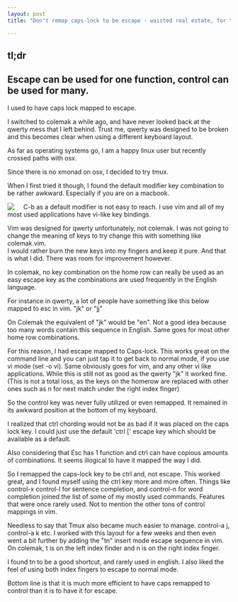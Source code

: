 ```yaml
---
layout: post
title: "Don't remap caps-lock to be escape - waisted real estate, for the fussy keyboard connoisseurs"

---
```



tl;dr
------
Escape can be used for one function, control can be used for many.
-------------------------------------------------------------------

I used to have caps lock mapped to escape.  

I switched to colemak a while ago, and have never looked back at the qwerty mess that I left behind.  Trust me, qwerty was designed to be broken and
this becomes clear when using a different keyboard layout.

As far as operating systems go, I am a happy linux user but recently crossed paths with osx.

Since there is no xmonad on osx, I decided to try tmux.

When I first tried it though, I found the default modifier key combination to be rather awkward.  Especially if you are on a macbook.

<img src = 'http://localhost:4000/images/macbook_air_keyboard.jpg' style="float:left;padding-right:20px"/>

C-b as a default modifier is not easy to reach.  I use vim and all of my most used applications have vi-like key bindings.

Vim was designed for qwerty unfortunately, not colemak.  I was not going to change the meaning of keys to try change this with something like colemak.vim.  
I would rather burn the new keys into my fingers and keep it pure.  And that is what I did. There was room for improvement however.

In colemak, no key combination on the home row can really be used as an easy escape key as the combinations are used frequently in the English language.

For instance in qwerty, a lot of people have something like this below mapped to esc in vim.
"jk" or "jj"

On Colemak the equivalent of "jk" would be "en".  Not a good idea because too many words contain this sequence in English.  Same goes for most other home row combinations.

For this reason, I had escape mapped to Caps-lock.  This works great on the command line and you can just tap it to get back to normal mode, if you use
vi mode (set -o vi).  Same obviously goes for vim, and any other vi like applications.  While this is still not as good as the qwerty "jk" it worked fine.
(This is not a total loss, as the keys on the homerow are replaced with other ones such as n for next match under the right index finger)

So the control key was never fully utilized or even remapped.  It remained in its awkward position at the bottom of my keyboard.

I realized that ctrl chording would not be as bad if it was placed on the caps lock key.  I could just use the default 'ctrl \[' escape key which should be available as a default.

Also considering that Esc has 1 function and ctrl can have copious amounts of combinations.  It seems illogical to have it mapped the way I did.

So I remapped the caps-lock key to be ctrl and, not escape.  This worked great, and I found myself using the ctrl key more and more often.
Things like control-x control-l for sentence completion, and control-n for word completion joined the list of some of my mostly used commands.  Features that were once rarely used.  Not to mention the other tons of control mappings in vim.

Needless to say that Tmux also became much easier to manage.  control-a j, control-a k etc.
I worked with this layout for a few weeks and then even went a bit further by adding the "tn" insert mode escape sequence in vim.
On colemak, t is on the left index finder and n is on the right index finger.

I found tn to be a good shortcut, and rarely used in english.  I also liked the feel of using both index fingers to escape to normal mode.

Bottom line is that it is much more efficient to have caps remapped to control than it is to have it for escape. 
